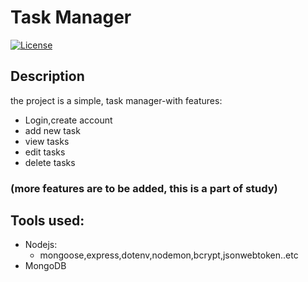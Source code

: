 # Task Manager

[![License](https://img.shields.io/badge/license-MIT-blue.svg)](LICENSE)

## Description

the project is a simple, task manager-with features:
- Login,create account
- add new task
- view tasks
- edit tasks
- delete tasks

### (more features are to be added, this is a part of study)

## Tools used:
- Nodejs:
  - mongoose,express,dotenv,nodemon,bcrypt,jsonwebtoken..etc
- MongoDB


